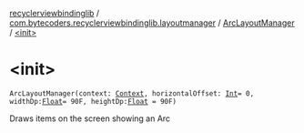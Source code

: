 [recyclerviewbindinglib](../../index.md) / [com.bytecoders.recyclerviewbindinglib.layoutmanager](../index.md) / [ArcLayoutManager](index.md) / [&lt;init&gt;](./-init-.md)

# &lt;init&gt;

`ArcLayoutManager(context: `[`Context`](https://developer.android.com/reference/android/content/Context.html)`, horizontalOffset: `[`Int`](https://kotlinlang.org/api/latest/jvm/stdlib/kotlin/-int/index.html)` = 0, widthDp: `[`Float`](https://kotlinlang.org/api/latest/jvm/stdlib/kotlin/-float/index.html)` = 90F, heightDp: `[`Float`](https://kotlinlang.org/api/latest/jvm/stdlib/kotlin/-float/index.html)` = 90F)`

Draws items on the screen showing an Arc

